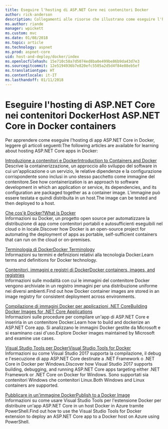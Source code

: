 ```yaml
---
title: Eseguire l'hosting di ASP.NET Core nei contenitori Docker
author: rick-anderson
description: Collegamenti alle risorse che illustrano come eseguire l'hosting di app ASP.NET Core nei contenitori Docker.
ms.author: riande
manager: wpickett
ms.custom: mvc
ms.date: 01/08/2018
ms.topic: article
ms.technology: aspnet
ms.prod: aspnet-core
uid: host-and-deploy/docker/index
ms.openlocfilehash: 15e710c58a7d5074ed8ba0e499be86b9da43d7e3
ms.sourcegitcommit: 12e5194936b7e820efc5505a2d5d4f84e88eb5ef
ms.translationtype: HT
ms.contentlocale: it-IT
ms.lasthandoff: 01/11/2018
---
```

# <a name="host-aspnet-core-in-docker-containers"></a><span data-ttu-id="9fcb4-103">Eseguire l'hosting di ASP.NET Core nei contenitori Docker</span><span class="sxs-lookup"><span data-stu-id="9fcb4-103">Host ASP.NET Core in Docker containers</span></span>

<span data-ttu-id="9fcb4-104">Per apprendere come eseguire l'hosting di app ASP.NET Core in Docker, leggere gli articoli seguenti:</span><span class="sxs-lookup"><span data-stu-id="9fcb4-104">The following articles are available for learning about hosting ASP.NET Core apps in Docker:</span></span>

[<span data-ttu-id="9fcb4-105">Introduzione a contenitori e Docker</span><span class="sxs-lookup"><span data-stu-id="9fcb4-105">Introduction to Containers and Docker</span></span>](/dotnet/standard/microservices-architecture/container-docker-introduction/index)  
<span data-ttu-id="9fcb4-106">Descrive la containerizzazione, un approccio allo sviluppo del software in cui un'applicazione o un servizio, le relative dipendenze e la configurazione corrispondente sono inclusi in uno stesso pacchetto come immagine del contenitore.</span><span class="sxs-lookup"><span data-stu-id="9fcb4-106">See how containerization is an approach to software development in which an application or service, its dependencies, and its configuration are packaged together as a container image.</span></span> <span data-ttu-id="9fcb4-107">L'immagine può essere testata e quindi distribuita in un host.</span><span class="sxs-lookup"><span data-stu-id="9fcb4-107">The image can be tested and then deployed to a host.</span></span>

[<span data-ttu-id="9fcb4-108">Che cos'è Docker?</span><span class="sxs-lookup"><span data-stu-id="9fcb4-108">What is Docker</span></span>](/dotnet/standard/microservices-architecture/container-docker-introduction/docker-defined)  
<span data-ttu-id="9fcb4-109">Informazioni su Docker, un progetto open source per automatizzare la distribuzione di app come contenitori portabili e autosufficienti eseguibili nel cloud o in locale.</span><span class="sxs-lookup"><span data-stu-id="9fcb4-109">Discover how Docker is an open-source project for automating the deployment of apps as portable, self-sufficient containers that can run on the cloud or on-premises.</span></span>

[<span data-ttu-id="9fcb4-110">Terminologia di Docker</span><span class="sxs-lookup"><span data-stu-id="9fcb4-110">Docker Terminology</span></span>](/dotnet/standard/microservices-architecture/container-docker-introduction/docker-terminology)  
<span data-ttu-id="9fcb4-111">Informazioni su termini e definizioni relativi alla tecnologia Docker.</span><span class="sxs-lookup"><span data-stu-id="9fcb4-111">Learn terms and definitions for Docker technology.</span></span>

[<span data-ttu-id="9fcb4-112">Contenitori, immagini e registri di Docker</span><span class="sxs-lookup"><span data-stu-id="9fcb4-112">Docker containers, images, and registries</span></span>](/dotnet/standard/microservices-architecture/container-docker-introduction/docker-containers-images-registries)  
<span data-ttu-id="9fcb4-113">Informazioni sulle modalità con cui le immagini del contenitore Docker vengono archiviate in un registro immagini per una distribuzione uniforme nei diversi ambienti.</span><span class="sxs-lookup"><span data-stu-id="9fcb4-113">Find out how Docker container images are stored in an image registry for consistent deployment across environments.</span></span>

[<span data-ttu-id="9fcb4-114">Compilazione di immagini Docker per applicazioni .NET Core</span><span class="sxs-lookup"><span data-stu-id="9fcb4-114">Building Docker Images for .NET Core Applications</span></span>](/dotnet/articles/core/docker/building-net-docker-images)  
<span data-ttu-id="9fcb4-115">Informazioni sulle procedure per compilare un'app di ASP.NET Core e inserirla in un contenitore Docker.</span><span class="sxs-lookup"><span data-stu-id="9fcb4-115">Learn how to build and dockerize an ASP.NET Core app.</span></span> <span data-ttu-id="9fcb4-116">Si analizzano le immagini Docker gestite da Microsoft e si esaminano casi d'uso.</span><span class="sxs-lookup"><span data-stu-id="9fcb4-116">Explore Docker images maintained by Microsoft and examine use cases.</span></span>

[<span data-ttu-id="9fcb4-117">Visual Studio Tools per Docker</span><span class="sxs-lookup"><span data-stu-id="9fcb4-117">Visual Studio Tools for Docker</span></span>](xref:host-and-deploy/docker/visual-studio-tools-for-docker)  
<span data-ttu-id="9fcb4-118">Informazioni su come Visual Studio 2017 supporta la compilazione, il debug e l'esecuzione di app ASP.NET Core destinate a .NET Framework o .NET Core in Docker per Windows.</span><span class="sxs-lookup"><span data-stu-id="9fcb4-118">Discover how Visual Studio 2017 supports building, debugging, and running ASP.NET Core apps targeting either .NET Framework or .NET Core on Docker for Windows.</span></span> <span data-ttu-id="9fcb4-119">Sono supportati sia contenitori Windows che contenitori Linux.</span><span class="sxs-lookup"><span data-stu-id="9fcb4-119">Both Windows and Linux containers are supported.</span></span>

[<span data-ttu-id="9fcb4-120">Pubblicare in un'immagine Docker</span><span class="sxs-lookup"><span data-stu-id="9fcb4-120">Publish to a Docker Image</span></span>](/azure/vs-azure-tools-docker-hosting-web-apps-in-docker)  
<span data-ttu-id="9fcb4-121">Informazioni su come usare Visual Studio Tools per l'estensione Docker per distribuire un'app ASP.NET Core in un host Docker in Azure tramite PowerShell.</span><span class="sxs-lookup"><span data-stu-id="9fcb4-121">Find out how to use the Visual Studio Tools for Docker extension to deploy an ASP.NET Core app to a Docker host on Azure using PowerShell.</span></span>
